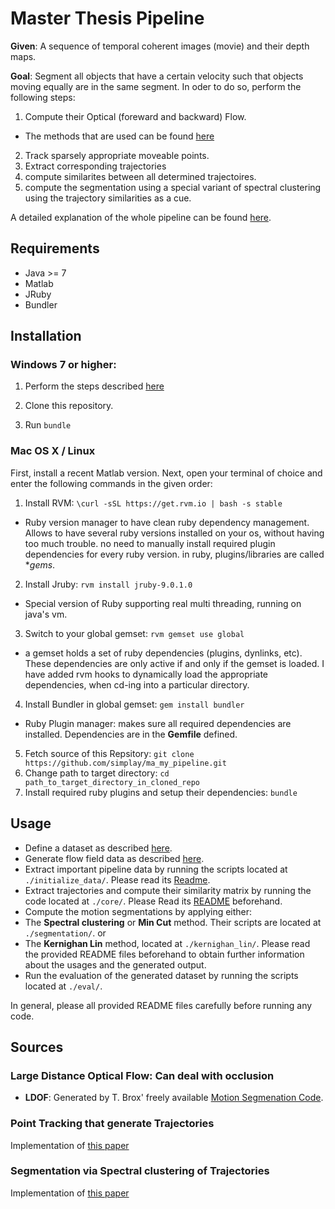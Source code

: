 # Master Thesis Pipeline 

**Given**: A sequence of temporal coherent images (movie) and their depth maps.

**Goal**: Segment all objects that have a certain velocity such that objects moving equally are in the same segment. In oder to do so, perform the following steps:

1. Compute their Optical (foreward and backward) Flow.
 + The methods that are used can be found [here](https://github.com/simplay/ma_pipeline)
2. Track sparsely appropriate moveable points.
3. Extract corresponding trajectories
4. compute similarites between all determined trajectoires.
5. compute the segmentation using a special variant of spectral clustering using the trajectory similarities as a cue.

A detailed explanation of the whole pipeline can be found [here](https://github.com/simplay/master_thesis/blob/reworking-precomp-flow/Source/pipeline.md).

## Requirements
+ Java >= 7
+ Matlab
+ JRuby
+ Bundler

## Installation

### Windows 7 or higher:

1. Perform the steps described [here](https://github.com/simplay/wincygwinify/blob/master/README.md)

2. Clone this repository.

3. Run `bundle`

### Mac OS X / Linux

First, install a recent Matlab version. Next, open your terminal of choice and enter the following commands in the given order:

1. Install RVM: `\curl -sSL https://get.rvm.io | bash -s stable`
 + Ruby version manager to have clean ruby dependency management. Allows to have several ruby versions installed on your os, without having too much trouble. no need to manually install required plugin dependencies for every ruby version. in ruby, plugins/libraries are called **gems*.
2. Install Jruby: `rvm install jruby-9.0.1.0`
 + Special version of Ruby supporting real multi threading, running on java's vm.
3. Switch to your global gemset: `rvm gemset use global`
 + a gemset holds a set of ruby dependencies (plugins, dynlinks, etc). These dependencies are only active if and only if the gemset is loaded. I have added rvm hooks to dynamically load the appropriate dependencies, when cd-ing into a particular directory.
4. Install Bundler in global gemset: `gem install bundler`
 + Ruby Plugin manager: makes sure all required dependencies are installed. Dependencies are in the **Gemfile** defined.
5. Fetch source of this Repsitory: `git clone https://github.com/simplay/ma_my_pipeline.git`
6. Change path to target directory: `cd path_to_target_directory_in_cloned_repo`
7. Install required ruby plugins and setup their dependencies: `bundle`

## Usage

+ Define a dataset as described [here](https://github.com/simplay/master_thesis/tree/reworking-precomp-flow/Data).
+ Generate flow field data as described [here](https://github.com/simplay/master_thesis/blob/reworking-precomp-flow/Source/compute_flows/README.md).
+ Extract important pipeline data by running the scripts located at `./initialize_data/`. Please read its [Readme](https://github.com/simplay/master_thesis/tree/reworking-precomp-flow/Source/initialize_data).
+ Extract trajectories and compute their similarity matrix by running the code located at `./core/`. Please Read its [README](https://github.com/simplay/master_thesis/blob/reworking-precomp-flow/Source/core/README.md) beforehand.
+ Compute the motion segmentations by applying either:
 + The **Spectral clustering** or **Min Cut** method. Their scripts are located at `./segmentation/`. or
 + The **Kernighan Lin** method, located at `./kernighan_lin/`. Please read the provided README files beforehand to obtain further information about the usages and the generated output.
 + Run the evaluation of the generated dataset by running the scripts located at `./eval/`.
 
In general, please all provided README files carefully before running any code.


## Sources

### Large Distance Optical Flow: Can deal with occlusion
+ **LDOF**: Generated by T. Brox' freely available [Motion Segmenation Code](http://lmb.informatik.uni-freiburg.de/resources/binaries/eccv2010_mosegLinux64.zip). 

### Point Tracking that generate Trajectories 
Implementation of [this paper](http://lmb.informatik.uni-freiburg.de/people/brox/pub/sundaram_eccv10.pdf)

### Segmentation via Spectral clustering of Trajectories
Implementation of [this paper](http://ieeexplore.ieee.org/stamp/stamp.jsp?tp=&arnumber=6682905)
